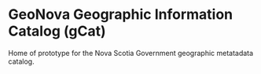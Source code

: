 # GeoNova Geographic Information Catalog (gCat)

Home of prototype for the Nova Scotia Government geographic metatadata catalog.

